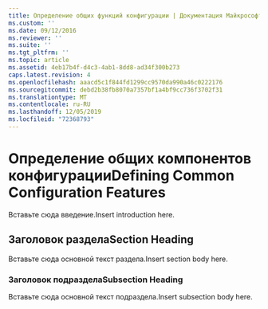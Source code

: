 ```yaml
---
title: Определение общих функций конфигурации | Документация Майкрософт
ms.custom: ''
ms.date: 09/12/2016
ms.reviewer: ''
ms.suite: ''
ms.tgt_pltfrm: ''
ms.topic: article
ms.assetid: 4eb17b4f-d4c3-4ab1-8dd8-ad34f300b273
caps.latest.revision: 4
ms.openlocfilehash: aaacd5c1f844fd1299cc9570da990a46c0222176
ms.sourcegitcommit: debd2b38fb8070a7357bf1a4bf9cc736f3702f31
ms.translationtype: MT
ms.contentlocale: ru-RU
ms.lasthandoff: 12/05/2019
ms.locfileid: "72368793"
---
```

# <a name="defining-common-configuration-features"></a><span data-ttu-id="4db7b-102">Определение общих компонентов конфигурации</span><span class="sxs-lookup"><span data-stu-id="4db7b-102">Defining Common Configuration Features</span></span>

<span data-ttu-id="4db7b-103">Вставьте сюда введение.</span><span class="sxs-lookup"><span data-stu-id="4db7b-103">Insert introduction here.</span></span>

## <a name="section-heading"></a><span data-ttu-id="4db7b-104">Заголовок раздела</span><span class="sxs-lookup"><span data-stu-id="4db7b-104">Section Heading</span></span>

<span data-ttu-id="4db7b-105">Вставьте сюда основной текст раздела.</span><span class="sxs-lookup"><span data-stu-id="4db7b-105">Insert section body here.</span></span>

### <a name="subsection-heading"></a><span data-ttu-id="4db7b-106">Заголовок подраздела</span><span class="sxs-lookup"><span data-stu-id="4db7b-106">Subsection Heading</span></span>

<span data-ttu-id="4db7b-107">Вставьте сюда основной текст подраздела.</span><span class="sxs-lookup"><span data-stu-id="4db7b-107">Insert subsection body here.</span></span>
